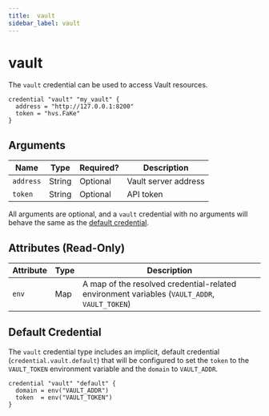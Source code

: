 ```yaml
---
title:  vault
sidebar_label: vault
---
```


# vault

The `vault` credential can be used to access Vault resources.

```hcl
credential "vault" "my_vault" {
  address = "http://127.0.0.1:8200"
  token = "hvs.FaKe"
}
```

## Arguments

| Name            | Type    | Required?| Description
|-----------------|---------|----------|-------------------
| `address`       |  String | Optional | Vault server address
| `token`         |  String | Optional | API token

All arguments are optional, and a `vault` credential with no arguments will behave the same as the [default credential](#default-credential).

## Attributes (Read-Only)

| Attribute       | Type    | Description
|-----------------|---------|-----------------
| `env`           | Map     | A map of the resolved credential-related environment variables (`VAULT_ADDR`, `VAULT_TOKEN`)

## Default Credential

The `vault` credential type includes an implicit, default credential (`credential.vault.default`) that will be configured to set the `token` to the `VAULT_TOKEN` environment variable and the `domain` to `VAULT_ADDR`.

```hcl
credential "vault" "default" {
  domain = env("VAULT_ADDR")
  token  = env("VAULT_TOKEN")
}
```
